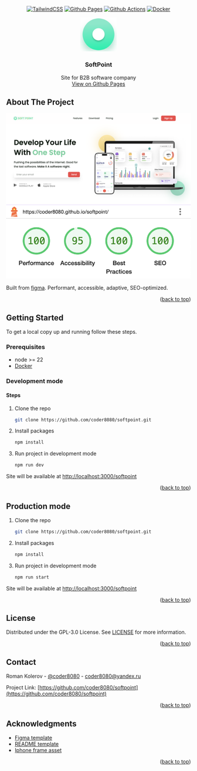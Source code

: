 <a id="readme-top"></a>

<div align="center">

[![TailwindCSS](https://img.shields.io/badge/Tailwind_CSS-38B2AC?style=for-the-badge&logo=tailwind-css&logoColor=white)](https://tailwindcss.com)
[![Github Pages](https://img.shields.io/badge/GitHub%20Pages-222222?style=for-the-badge&logo=github%20Pages&logoColor=white)](https://coder8080.github.io/softpoint)
[![Github Actions](https://img.shields.io/badge/GitHub_Actions-2088FF?style=for-the-badge&logo=github-actions&logoColor=white)](https://github.com/coder8080/softpoint/actions)
[![Docker](https://img.shields.io/badge/Docker-2CA5E0?style=for-the-badge&logo=docker&logoColor=white)](https://docker.com)

  <img src="assets/favicon.old/favicon.png" alt="Logo" width="100">

  <h3 align="center">SoftPoint</h3>

  <p align="center">
    Site for B2B software company
    <br />
    <a href="https://coder8080.github.io/softpoint/">View on Github Pages</a>
  </p>
</div>


## About The Project

[![SoftPoint screenshot](assets/screenshots/site.png)](https://coder8080.github.io/softpoint/)
[![LightHouse Screenshot](assets/screenshots/lighthouse.png)](https://coder8080.github.io/softpoint/)

Built from [figma](https://www.figma.com/design/I7Y2VDqbXYD5sZLF7mk92y/Soft-Point). Performant, accessible, adaptive, SEO-optimized.

<p align="right">(<a href="#readme-top">back to top</a>)</p>


## Getting Started

To get a local copy up and running follow these steps.

### Prerequisites

* node >= 22
* [Docker](https://www.docker.com)

### Development mode

#### Steps

1. Clone the repo
   ```sh
   git clone https://github.com/coder8080/softpoint.git
   ```
2. Install packages
   ```sh
   npm install
   ```
3. Run project in development mode
   ```sh
   npm run dev
   ```

Site will be available at [http://localhost:3000/softpoint](http://localhost:3000/softpoint)

<p align="right">(<a href="#readme-top">back to top</a>)</p>


## Production mode

1. Clone the repo
   ```sh
   git clone https://github.com/coder8080/softpoint.git
   ```
2. Install packages
   ```sh
   npm install
   ```
3. Run project in development mode
   ```sh
   npm run start
   ```

Site will be available at [http://localhost:3000/softpoint](http://localhost:3000/softpoint)

<p align="right">(<a href="#readme-top">back to top</a>)</p>


## License

Distributed under the GPL-3.0 License. See [LICENSE](LICENSE) for more information.

<p align="right">(<a href="#readme-top">back to top</a>)</p>


## Contact

Roman Kolerov - [@coder8080](https://t.me/coder8080) - coder8080@yandex.ru

Project Link: [https://github.com/coder8080/softpoint](https://github.com/coder8080/softpoint)

<p align="right">(<a href="#readme-top">back to top</a>)</p>


## Acknowledgments

* [Figma template](https://www.figma.com/design/I7Y2VDqbXYD5sZLF7mk92y/Soft-Point)
* [README template](https://github.com/othneildrew/Best-README-Template)
* [Iphone frame asset](https://www.vecteezy.com/png/42538623-white-smartphone-mockup-blank-screen-isolated-on-transparent-background-png-smartphone-mockup-frame)

<p align="right">(<a href="#readme-top">back to top</a>)</p>
